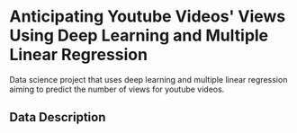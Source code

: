 # Anticipating Youtube Videos' Views Using Deep Learning and Multiple Linear Regression
Data science project that uses deep learning and multiple linear regression aiming to predict the number of views for youtube videos.
## Data Description

